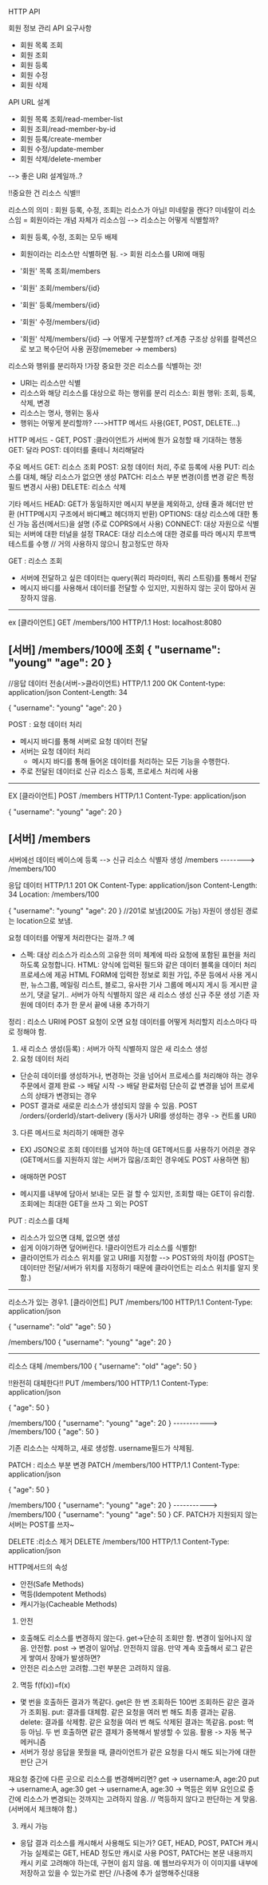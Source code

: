 HTTP API

회원 정보 관리 API 요구사항
- 회원 목록 조회
- 회원 조회
- 회원 등록
- 회원 수정
- 회원 삭제

API URL 설계
- 회원 목록 조회/read-member-list
- 회원 조회/read-member-by-id
- 회원 등록/create-member
- 회원 수정/update-member
- 회원 삭제/delete-member

--> 좋은 URI 설계일까..?

!!중요한 건 리소스 식별!!

리소스의 의미
: 회원 등록, 수정, 조회는 리소스가 아님!
미네랄을 캔다? 미네랄이 리소스임
= 회원이라는 개념 자체가 리소스임
--> 리소스는 어떻게 식별할까?
- 회원 등록, 수정, 조회는 모두 배제
- 회원이라는 리소스만 식별하면 됨.
-> 회원 리소스를 URI에 매핑


- '회원' 목록 조회/members
- '회원' 조회/members/{id}
- '회원' 등록/members/{id}
- '회원' 수정/members/{id}
- '회원' 삭제/members/{id}
--> 어떻게 구분할까?
cf.계층 구조상 상위를 컬렉션으로 보고 복수단어 사용 권장(memeber -> members)

리소스와 행위를 분리하자
!가장 중요한 것은 리소스를 식별하는 것!
- URI는 리소스만 식별
- 리소스와 해당 리소스를 대상으로 하는 행위를 분리
리소스: 회원
행위: 조회, 등록, 삭제, 변경
- 리소스는 명사, 행위는 동사
- 행위는 어떻게 분리할까?
--->HTTP 메서드 사용(GET, POST, DELETE...)

HTTP 메서드 - GET, POST
:클라이언트가 서버에 뭔가 요청할 때 기대하는 행동
GET: 달라
POST: 데이터를 줄테니 처리해달라

주요 메서드
GET: 리소스 조회
POST: 요청 데이터 처리, 주로 등록에 사용
PUT: 리소스를 대체, 해당 리소스가 없으면 생성
PATCH: 리소스 부분 변경(이름 변경 같은 특정 필드 변경시 사용)
DELETE: 리소스 삭제

기타 메서드
HEAD: GET가 동일하지만 메시지 부분을 제외하고, 상태 줄과 헤더만 반환 (HTTP메시지 구조에서 바디빼고 헤더까지 반환)
OPTIONS: 대상 리소스에 대한 통신 가능 옵션(메서드)을 설명 (주로 COPRS에서 사용)
CONNECT: 대상 자원으로 식별되는 서버에 대한 터널을 설정
TRACE: 대상 리소스에 대한 경로를 따라 메시지 루프백 테스트를 수행
// 거의 사용하지 않으니 참고정도만 하자

GET
: 리소스 조회
- 서버에 전달하고 싶은 데이터는 query(쿼리 파라미터, 쿼리 스트링)를 통해서 전달
- 메시지 바디를 사용해서 데이터를 전달할 수 있지만, 지원하지 않는 곳이 많아서 권장하지 않음.

----------------------------------------------------
ex
[클라이언트]
GET /members/100 HTTP/1.1
Host: localhost:8080

[서버] /members/100에 조회
{
  "username": "young"
  "age": 20
}
----------------------------------------------------
//응답 데이터 전송(서버->클라이언트)
HTTP/1.1 200 OK
Content-type: application/json
Content-Length: 34

{
  "username": "young"
  "age": 20
}

POST
: 요청 데이터 처리
- 메시지 바디를 통해 서버로 요청 데이터 전달
- 서버는 요청 데이터 처리
	- 메시지 바디를 통해 들어온 데이터를 처리하는 모든 기능을 수행한다.
- 주로 전달된 데이터로 신규 리소스 등록, 프로세스 처리에 사용

---------------------------------------------------
EX
[클라이언트]
POST /members HTTP/1.1
Content-Type: application/json

{
  "username": "young"
  "age": 20
}


[서버] /members
--------------------------------------------------
서버에선 데이터 베이스에 등록 --> 신규 리소스 식별자 생성
/members --------> /members/100 

응답 데이터
HTTP/1.1 201 OK
Content-Type: application/json
Content-Length: 34
Location: /members/100

{
  "username": "young"
  "age": 20
}
//201로 보냄(200도 가능) 자원이 생성된 경로는 location으로 보냄.

요청 데이터를 어떻게 처리한다는 걸까..? 예
- 스펙: 대상 리소스가 리소스의 고유한 의미 체계에 따라 요청에 포함된 표현을 처리하도록 요청합니다.
HTML: 양식에 입력된 필드와 같은 데이터 블록을 데이터 처리 프로세스에 제공
	HTML FORM에 입력한 정보로 회원 가입, 주문 등에서 사용
게시판, 뉴스그룹, 메일링 리스트, 블로그, 유사한 기사 그룹에 메시지 게시 등
	게시판 글쓰기, 댓글 달기..
서버가 아직 식별하지 않은 새 리소스 생성
	신규 주문 생성
기존 자원에 데이터 추가
	한 문서 끝에 내용 추가하기

정리
: 리소스 URI에 POST 요청이 오면 요청 데이터를 어떻게 처리할지 리소스마다 따로 정해야 함.
1. 새 리소스 생성(등록)
: 서버가 아직 식별하지 않은 새 리소스 생성
2. 요청 데이터 처리
- 단순히 데이터를 생성하거나, 변경하는 것을 넘어서 프로세스를 처리해야 하는 경우
	주문에서 결제 완료 -> 배달 시작 -> 배달 완료처럼 단순히 값 변경을 넘어 프로세스의 상태가 변경되는 경우
- POST 결과로 새로운 리소스가 생성되지 않을 수 있음.
	POST /orders/{orderId}/start-delivery (동사가 URI를 생성하는 경우 -> 컨트롤 URI)
3. 다른 메서드로 처리하기 애매한 경우
- EX) JSON으로 조회 데이터를 넘겨야 하는데 GET메서드를 사용하기 어려운 경우
(GET메서드를 지원하지 않는 서버가 많음/조회인 경우에도 POST 사용하면 됨)
- 애매하면 POST

- 메시지를 내부에 담아서 보내는 모든 걸 할 수 있지만, 
조회할 때는 GET이 유리함. 조회에는 최대한 GET을 쓰자 그 외는 POST

PUT
: 리소스를 대체
- 리소스가 있으면 대체, 없으면 생성
- 쉽게 이야기하면 덮어버린다.
!클라이언트가 리소스를 식별함!
- 클라이언트가 리소스 위치를 알고 URI를 지정함 --> POST와의 차이점
(POST는 데이터만 전달/서버가 위치를 지정하기 때문에 클라이언트는 리소스 위치를 알지 못함.)
---------------------------------------------
리소스가 있는 경우1.
[클라이언트]
PUT /members/100 HTTP/1.1
Content-Type: application/json

{
  "username": "old"
  "age": 50
}

/members/100
{
  "username": "young"
  "age": 20
}

--------------------------------------------------------
리소스 대체
/members/100
{
  "username": "old"
  "age": 50
}



!!완전히 대체한다!!
PUT /members/100 HTTP/1.1
Content-Type: application/json

{
  "age": 50
}

/members/100
{
  "username": "young"
  "age": 20
}
----------->
/members/100
{
  "age": 50
}

 기존 리소스는 삭제하고, 새로 생성함. username필드가 삭제됨.

PATCH
: 리소스 부분 변경
PATCH /members/100 HTTP/1.1
Content-Type: application/json

{
  "age": 50
}

/members/100
{
  "username": "young"
  "age": 20
}
----------->
/members/100
{
  "username": "young"
  "age": 50
}
CF. PATCH가 지원되지 않는 서버는 POST를 쓰자~

DELETE
:리소스 제거
DELETE /members/100 HTTP/1.1
Content-Type: application/json

HTTP메서드의 속성
- 안전(Safe Methods)
- 멱등(Idempotent Methods)
- 캐시가능(Cacheable Methods)

1. 안전
- 호출해도 리소스를 변경하지 않는다.
get->단순히 조회만 함. 변경이 일어나지 않음. 안전함.
post -> 변경이 일어남. 안전하지 않음.
만약 계속 호출해서 로그 같은 게 쌓여서 장애가 발생하면?
- 안전은 리소스만 고려함..그런 부분은 고려하지 않음.

2. 멱등
f(f(x))=f(x)
- 몇 번을 호출하든 결과가 똑같다.
get은 한 번 조회하든 100번 조회하든 같은 결과가 조회됨.
put: 결과를 대체함. 같은 요청을 여러 번 해도 최종 결과는 같음.
delete: 결과를 삭제함. 같은 요청을 여러 번 해도 삭제된 결과는 똑같음.
post: 멱등 아님. 두 번 호출하면 같은 결제가 중복해서 발생할 수 있음.
활용
-> 자동 복구 메커니즘
- 서버가 정상 응답을 못줬을 때, 클라이언트가 같은 요청을 다시 해도 되는가에 대한 판단 근거

재요청 중간에 다른 곳으로 리소스를 변경해버리면?
get -> username:A, age:20
put -> username:A, age:30
get -> username:A, age:30
-> 멱등은 외부 요인으로 중간에 리소스가 변경되는 것까지는 고려하지 않음.
// 멱등하지 않다고 판단하는 게 맞음.(서버에서 체크해야 함.)

3. 캐시 가능
- 응답 결과 리소스를 캐시해서 사용해도 되는가?
GET, HEAD, POST, PATCH 캐시 가능
실제로는 GET, HEAD 정도만 캐시로 사용
POST, PATCH는 본문 내용까지 캐시 키로 고려해야 하는데, 구현이 쉽지 않음.
예
웹브라우저가 이 이미지를 내부에 저장하고 있을 수 있는가로 판단
//나중에 추가 설명해주신대용


